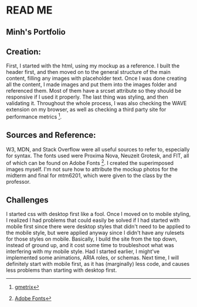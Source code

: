 # READ ME

## Minh's Portfolio

## Creation:

First, I started with the html, using my mockup as a reference. I built the header first, and then moved on to the general structure of the main content, filling any images with placeholder text. Once I was done creating all the content, I made images and put them into the images folder and referenced them. Most of them have a srcset attribute so they should be responsive if I used it properly. The last thing was styling, and then validating it. Throughout the whole process, I was also checking the WAVE extension on my browser, as well as checking a third party site for performance metrics [^1].

## Sources and Reference:

W3, MDN, and Stack Overflow were all useful sources to refer to, especially for syntax. The fonts used were Proxima Nova, Neuzeit Grotesk, and FIT, all of which can be found on Adobe Fonts [^2]. I created the superimposed images myself. I'm not sure how to attribute the mockup photos for the midterm and final for mtm6201, which were given to the class by the professor.

## Challenges

I started css with desktop first like a fool. Once I moved on to mobile styling, I realized I had problems that could easily be solved if I had started with mobile first since there were desktop styles that didn't need to be applied to the mobile style, but were applied anyway since I didn't have any rulesets for those styles on mobile. Basically, I build the site from the top down, instead of ground up, and it cost some time to troubleshoot what was interfering with my mobile style. Had I started earlier, I might've implemented some animations, ARIA roles, or schemas. Next time, I will definitely start with mobile first, as it has (marginally) less code, and causes less problems than starting with desktop first.

[^1]: [gmetrix](https://gtmetrix.com)
[^2]: [Adobe Fonts](https://fonts.adobe.com/)
